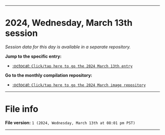 
***

# 2024, Wednesday, March 13th session

_Session data for this day is available in a separate repository._

**Jump to the specific entry:**

- [:octocat: `Click/tap here to go the 2024 March 13th entry`](https://github.com/seanpm2001/SeansLifeArchive_Images_ModernSmurfsVillage_Y2024_V3/tree/SeansLifeArchive_ModernSmurfsVillage_Y2024_V3_Main-dev/03_March/13/)

**Go to the monthly compilation repository:**

- [:octocat: `Click/tap here to go the 2024 March image repository`](https://github.com/seanpm2001/SeansLifeArchive_Images_ModernSmurfsVillage_Y2024_V3/)

***

# File info

**File version:** `1 (2024, Wednesday, March 13th at 08:01 pm PST)`

***
